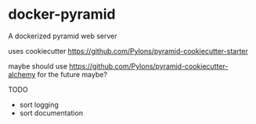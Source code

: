 # docker-pyramid
A dockerized pyramid web server



uses cookiecutter https://github.com/Pylons/pyramid-cookiecutter-starter


maybe should use https://github.com/Pylons/pyramid-cookiecutter-alchemy for the future maybe?



TODO
- sort logging
- sort documentation